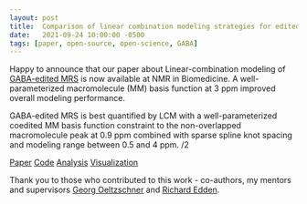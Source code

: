 ```yaml
---
layout: post
title:  Comparison of linear combination modeling strategies for edited magnetic resonance spectroscopy at 3T
date:   2021-09-24 10:00:00 -0500
tags: [paper, open-source, open-science, GABA]
---
```


Happy to announce that our paper about Linear-combination modeling of [GABA-edited MRS](https://doi.org/10.1002/nbm.4618) is now available at NMR in Biomedicine. A well-parameterized macromolecule (MM) basis function at 3 ppm improved overall modeling performance.

GABA-edited MRS is best quantified by LCM with a well-parameterized coedited MM basis function constraint to the non-overlapped macromolecule peak at 0.9 ppm combined with sparse spline knot spacing and modeling range between 0.5 and 4 ppm. /2

[Paper](https://doi.org/10.1002/nbm.4618)
[Code](https://osf.io/aqm8f/)
[Analysis](https://github.com/schorschinho/osprey)
[Visualization](https://github.com/HJZollner/SpecVis)					

Thank you to those who contributed to this work - co-authors, my mentors and supervisors [Georg Oeltzschner](https://www.specfitlab.com/) and [Richard Edden](http://www.gabamrs.com/).
